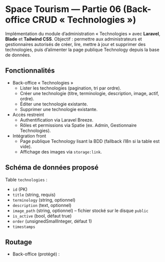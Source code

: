 # Space Tourism — Partie 06 (Back-office CRUD « Technologies »)

Implémentation du module d’administration « Technologies » avec **Laravel**, **Blade** et **Tailwind CSS**.
Objectif : permettre aux administrateurs et gestionnaires autorisés de créer, lire, mettre à jour et supprimer des technologies, puis d’alimenter la page publique Technology depuis la base de données.

## Fonctionnalités

- Back-office « Technologies »
  - Lister les technologies (pagination, tri par ordre).
  - Créer une technologie (titre, terminologie, description, image, actif, ordre).
  - Éditer une technologie existante.
  - Supprimer une technologie existante.
- Accès restreint
  - Authentification via Laravel Breeze.
  - Rôles et permissions via Spatie (ex. Admin, Gestionnaire Technologies).
- Intégration front
  - Page publique Technology lisant la BDD (fallback i18n si la table est vide).
  - Affichage des images via `storage:link`.

## Schéma de données proposé

Table `technologies` :
- `id` (PK)
- `title` (string, requis)
- `terminology` (string, optionnel)
- `description` (text, optionnel)
- `image_path` (string, optionnel) – fichier stocké sur le disque `public`
- `is_active` (bool, défaut true)
- `order` (unsignedSmallInteger, défaut 1)
- `timestamps`

## Routage

- Back-office (protégé) :
